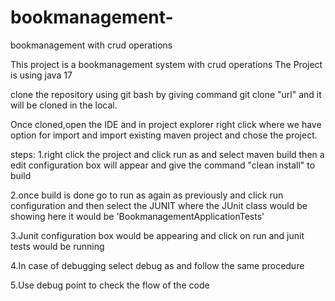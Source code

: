 # bookmanagement-
bookmanagement with crud operations

This project is a bookmanagement system with crud operations
The Project is using java 17

clone the repository  using git bash by giving command  git clone "url" and it will be cloned in the local.

Once cloned,open the IDE and in project explorer right click where we have option for import and import existing maven project and chose the project.


steps:
1.right click the project and click run as and select maven build then a edit configuration box will appear and give the command "clean install" to build 


2.once build is done go to run as again as previously and click run configuration and then select the JUNIT where the JUnit class would be showing here it would be 'BookmanagementApplicationTests'


3.Junit configuration box would be appearing and click on run and junit tests would be running 


4.In case of debugging select debug as and follow the same procedure

5.Use debug point to check the flow of the code
